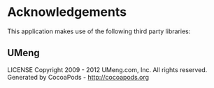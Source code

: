 # Acknowledgements
This application makes use of the following third party libraries:

## UMeng

LICENSE Copyright 2009 - 2012 UMeng.com, Inc. All rights reserved.
Generated by CocoaPods - http://cocoapods.org
